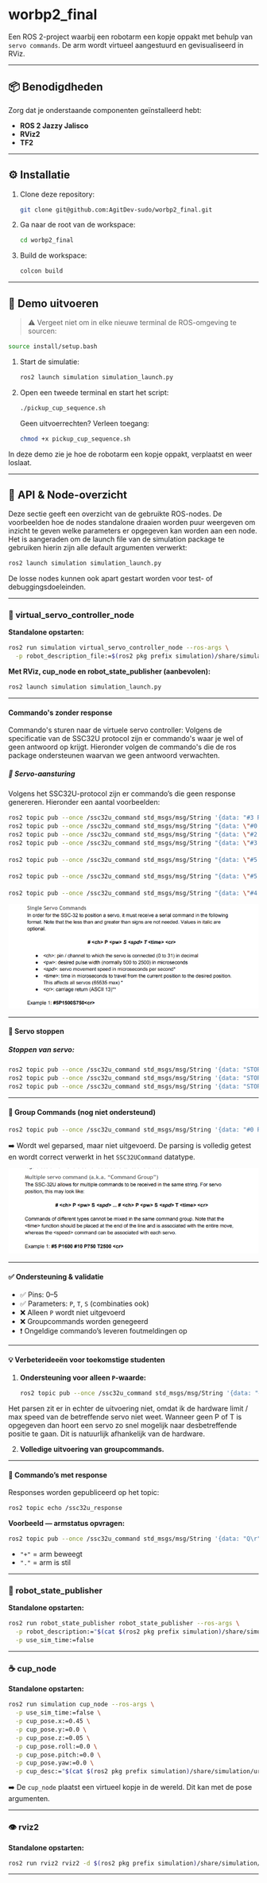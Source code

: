 # worbp2_final

Een ROS 2-project waarbij een robotarm een kopje oppakt met behulp van `servo commands`. De arm wordt virtueel aangestuurd en gevisualiseerd in RViz.

---

## 📦 Benodigdheden

Zorg dat je onderstaande componenten geïnstalleerd hebt:

- **ROS 2 Jazzy Jalisco**
- **RViz2**
- **TF2**

---

## ⚙️ Installatie

1. Clone deze repository:
   ```bash
   git clone git@github.com:AgitDev-sudo/worbp2_final.git
   ```

2. Ga naar de root van de workspace:
   ```bash
   cd worbp2_final
   ```

3. Build de workspace:
   ```bash
   colcon build
   ```

---

## 🚀 Demo uitvoeren

> ⚠️ Vergeet niet om in elke nieuwe terminal de ROS-omgeving te sourcen:

```bash
source install/setup.bash
```

1. Start de simulatie:
   ```bash
   ros2 launch simulation simulation_launch.py
   ```

2. Open een tweede terminal en start het script:
   ```bash
   ./pickup_cup_sequence.sh
   ```

   Geen uitvoerrechten? Verleen toegang:
   ```bash
   chmod +x pickup_cup_sequence.sh
   ```

In deze demo zie je hoe de robotarm een kopje oppakt, verplaatst en weer loslaat.

---

## 🧩 API & Node-overzicht

Deze sectie geeft een overzicht van de gebruikte ROS-nodes. De voorbeelden hoe de nodes standalone draaien worden puur weergeven om inzicht te geven welke parameters er opgegeven kan worden aan een node.
Het is aangeraden om de launch file van de simulation package te gebruiken hierin zijn alle default argumenten verwerkt:
```bash
ros2 launch simulation simulation_launch.py
```

De losse nodes kunnen ook apart gestart worden voor test- of debuggingsdoeleinden.

---

### 🤖 virtual_servo_controller_node

**Standalone opstarten:**
```bash
ros2 run simulation virtual_servo_controller_node --ros-args \
  -p robot_description_file:=$(ros2 pkg prefix simulation)/share/simulation/urdf/lynxmotion_arm.urdf
```

**Met RViz, cup_node en robot_state_publisher (aanbevolen):**
```bash
ros2 launch simulation simulation_launch.py
```

---

#### Commando's zonder response
Commando's sturen naar de virtuele servo controller:
Volgens de specificatie van de SSC32U protocol zijn er commando's waar je wel of geen antwoord op krijgt. Hieronder volgen de commando's die de ros package ondersteunen waarvan we geen antwoord verwachten.

##### 🔧 Servo-aansturing

Volgens het SSC32U-protocol zijn er commando’s die geen response genereren. Hieronder een aantal voorbeelden:

```bash 
ros2 topic pub --once /ssc32u_command std_msgs/msg/String '{data: "#3 P1700 T800\r"}' #Beweeg servo 3 met een pwm waarde van 1700 binnen 800 ms.
ros2 topic pub --once /ssc32u_command std_msgs/msg/String "{data: \"#0 P2500 T10000\r\"}" #Beweeg servo 0, de base, helemaal naar in 10 seconde. 
ros2 topic pub --once /ssc32u_command std_msgs/msg/String "{data: \"#2 P1800 S800\r\"}" #Beweeg servo 2 met een snelheid van 800us/S naar positie 1800.
ros2 topic pub --once /ssc32u_command std_msgs/msg/String "{data: \"#3 P1800 S800 T1000\r\"}" #Servo berekent met behulp van zijn huidigie positie met welke tijd die het langst over mag doen en die neemt die!

ros2 topic pub --once /ssc32u_command std_msgs/msg/String "{data: \"#5 P1507 T1000\r\"}" #Sluit gripper in 1 seconde. (1 servo voor de gesimuleerde linker en rechter gripper)

ros2 topic pub --once /ssc32u_command std_msgs/msg/String "{data: \"#5 P1500 T1000\r\"}" #Open gripper

ros2 topic pub --once /ssc32u_command std_msgs/msg/String "{data: \"#4 P1800\r\"}" #Valide commando, wordt geparsed, maar wordt niet uitgevoerd, omdat we de maximale snelheid van de echte servo niet weten heb ik dit niet mee genomen. 
```
![api_single_servo](./api_single_servo.png)

---

#### 🛑 Servo stoppen

##### Stoppen van servo:
```bash
ros2 topic pub --once /ssc32u_command std_msgs/msg/String '{data: "STOP 0\r"}' ## Stop servo 0 (dus de base)
ros2 topic pub --once /ssc32u_command std_msgs/msg/String '{data: "STOP 1\r"}' ## Stop servo 1
ros2 topic pub --once /ssc32u_command std_msgs/msg/String '{data: "STOP\r"}' ##Stop alle servos
```

---

#### 👥 Group Commands (nog niet ondersteund)

```bash
ros2 topic pub --once /ssc32u_command std_msgs/msg/String '{data: "#0 P2500 S1000 #1 P800 T2000\r"}'
```

➡️ Wordt wel geparsed, maar niet uitgevoerd. De parsing is volledig getest en wordt correct verwerkt in het `SSC32UCommand` datatype.

![Group Servo Command](./api_multi_servo.png)

---

#### ✅ Ondersteuning & validatie

- ✅ Pins: 0–5
- ✅ Parameters: `P`, `T`, `S` (combinaties ook)
- ❌ Alleen `P` wordt niet uitgevoerd
- ❌ Groupcommands worden genegeerd
- ❗ Ongeldige commando’s leveren foutmeldingen op

---

#### 💡 Verbeterideeën voor toekomstige studenten

1. **Ondersteuning voor alleen `P`-waarde:**
   ```bash
   ros2 topic pub --once /ssc32u_command std_msgs/msg/String '{data: "#0 P1800\r"}'
   ```
Het parsen zit er in echter de uitvoering niet, omdat ik de hardware limit / max speed van de betreffende servo niet weet. Wanneer geen P of T is opgegeven dan hoort een servo zo snel mogelijk naar desbetreffende positie te gaan. Dit is natuurlijk afhankelijk van de hardware.

2. **Volledige uitvoering van groupcommands.**

---

#### 📡 Commando’s met response

Responses worden gepubliceerd op het topic:

```bash
ros2 topic echo /ssc32u_response
```

**Voorbeeld — armstatus opvragen:**
```bash
ros2 topic pub --once /ssc32u_command std_msgs/msg/String '{data: "Q\r"}'
```

- `"+"` = arm beweegt  
- `"."` = arm is stil

---

### 🦴 robot_state_publisher

**Standalone opstarten:**
```bash
ros2 run robot_state_publisher robot_state_publisher --ros-args \
  -p robot_description:="$(cat $(ros2 pkg prefix simulation)/share/simulation/urdf/lynxmotion_arm.urdf)" \
  -p use_sim_time:=false
```

---

### ☕ cup_node

**Standalone opstarten:**
```bash
ros2 run simulation cup_node --ros-args \
  -p use_sim_time:=false \
  -p cup_pose.x:=0.45 \
  -p cup_pose.y:=0.0 \
  -p cup_pose.z:=0.05 \
  -p cup_pose.roll:=0.0 \
  -p cup_pose.pitch:=0.0 \
  -p cup_pose.yaw:=0.0 \
  -p cup_desc:="$(cat $(ros2 pkg prefix simulation)/share/simulation/urdf/cup.urdf)"
```

➡️ De `cup_node` plaatst een virtueel kopje in de wereld. Dit kan met de pose argumenten.

---

### 👁️ rviz2

**Standalone opstarten:**
```bash
ros2 run rviz2 rviz2 -d $(ros2 pkg prefix simulation)/share/simulation/rviz/urdf.rviz
```

---